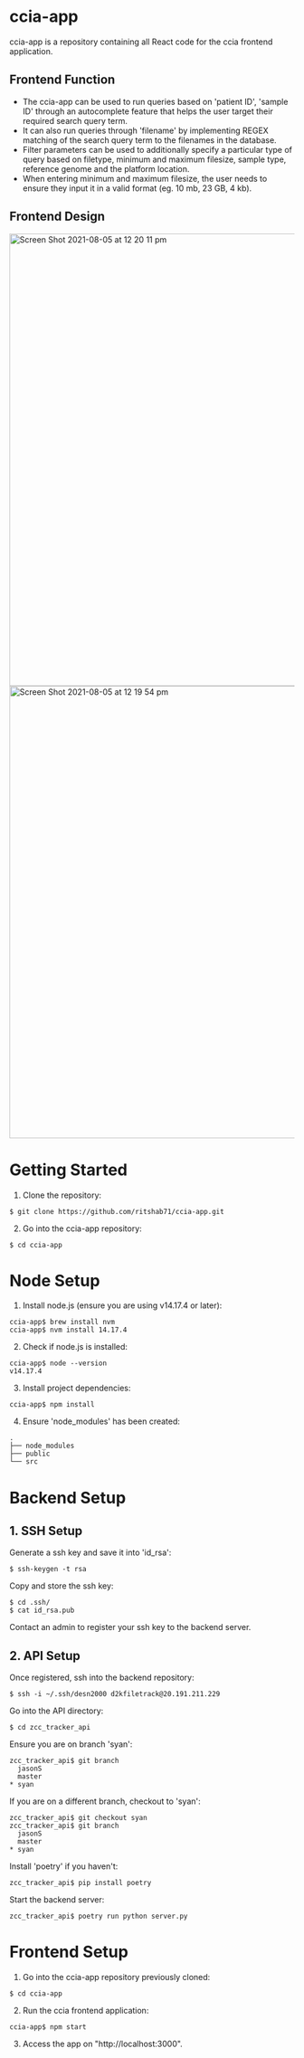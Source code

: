 # ccia-app

ccia-app is a repository containing all React code for the ccia frontend application.

## Frontend Function

- The ccia-app can be used to run queries based on 'patient ID', 'sample ID' through an autocomplete feature that helps the user target their required search query term.
- It can also run queries through 'filename' by implementing REGEX matching of the search query term to the filenames in the database.
- Filter parameters can be used to additionally specify a particular type of query based on filetype, minimum and maximum filesize, sample type, reference genome and the platform location.
- When entering minimum and maximum filesize, the user needs to ensure they input it in a valid format (eg. 10 mb, 23 GB, 4 kb).

## Frontend Design

<img width="800" alt="Screen Shot 2021-08-05 at 12 20 11 pm" src="https://user-images.githubusercontent.com/86877481/128281672-2c96b549-8f0b-47f4-8bf7-4b40047fe3a4.png">

<img width="800" alt="Screen Shot 2021-08-05 at 12 19 54 pm" src="https://user-images.githubusercontent.com/86877481/128281724-acb51d69-a525-4f21-b431-bd0e195d0521.png">

# Getting Started

1. Clone the repository:

```
$ git clone https://github.com/ritshab71/ccia-app.git
```

2. Go into the ccia-app repository:

```
$ cd ccia-app
```

# Node Setup

1. Install node.js (ensure you are using v14.17.4 or later):

```
ccia-app$ brew install nvm
ccia-app$ nvm install 14.17.4
```

2. Check if node.js is installed:

```
ccia-app$ node --version
v14.17.4
```

3. Install project dependencies:

```
ccia-app$ npm install
```

4. Ensure 'node_modules' has been created:

```
.
├── node_modules
├── public
└── src
```

# Backend Setup

## 1. SSH Setup

Generate a ssh key and save it into 'id_rsa':

```
$ ssh-keygen -t rsa
```

Copy and store the ssh key:

```
$ cd .ssh/
$ cat id_rsa.pub
```

Contact an admin to register your ssh key to the backend server.

## 2. API Setup

Once registered, ssh into the backend repository:

```
$ ssh -i ~/.ssh/desn2000 d2kfiletrack@20.191.211.229
```

Go into the API directory:

```
$ cd zcc_tracker_api
```

Ensure you are on branch 'syan':

```
zcc_tracker_api$ git branch
  jasonS
  master
* syan
```

If you are on a different branch, checkout to 'syan':

```
zcc_tracker_api$ git checkout syan
zcc_tracker_api$ git branch
  jasonS
  master
* syan
```

Install 'poetry' if you haven't:

```
zcc_tracker_api$ pip install poetry
```

Start the backend server:

```
zcc_tracker_api$ poetry run python server.py
```

# Frontend Setup

1. Go into the ccia-app repository previously cloned:

```
$ cd ccia-app
```

2. Run the ccia frontend application:

```
ccia-app$ npm start
```

3. Access the app on "http://localhost:3000".
